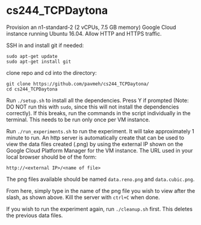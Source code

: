 # cs244_TCPDaytona
Provision an n1-standard-2 (2 vCPUs, 7.5 GB memory) Google Cloud instance
running Ubuntu 16.04. Allow HTTP and HTTPS traffic.

SSH in and install git if needed:
```
sudo apt-get update
sudo apt-get install git
```

clone repo and cd into the directory:
```
git clone https://github.com/pavmeh/cs244_TCPDaytona/
cd cs244_TCPDaytona
```

Run ``` ./setup.sh ``` to install all the dependencies. Press Y if prompted
(Note: DO NOT run this with ```sudo```, since this will not install the
dependencies correctly). If this breaks, run the commands in the script
individually in the terminal. This needs to be run only once per VM
instance.

Run ```./run_experiments.sh``` to run the experiment. It will take
approximately 1 minute to run. An http server is automatically create that
can be used to view the data files created (.png) by using the external
IP shown on the Google Cloud Platform Manager for the VM instance. The URL
used in your local browser should be of the form:
```
http://<external IP>/<name of file>
```

The png files available should be named ```data.reno.png``` and ```data.cubic.png```.

From here, simply type in the name of the png file you wish to view after the
slash, as shown above. Kill the server with ```ctrl+C``` when done.

If you wish to run the experiment again, run ```./cleanup.sh``` first. This
deletes the previous data files.
